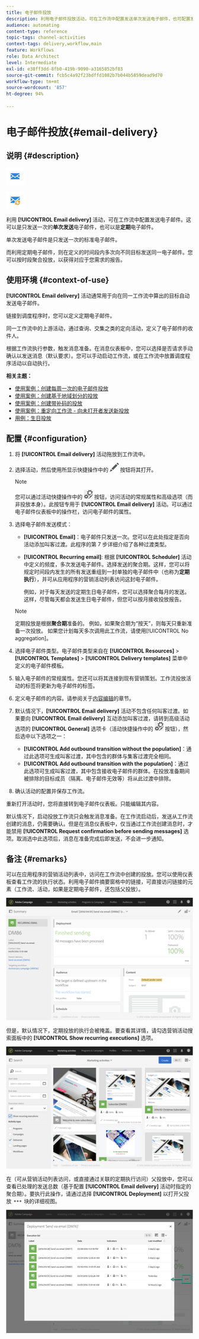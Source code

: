 ```yaml
---
title: 电子邮件投放
description: 利用电子邮件投放活动，可在工作流中配置发送单次发送电子邮件，也可配置发送定期电子邮件。
audience: automating
content-type: reference
topic-tags: channel-activities
context-tags: delivery,workflow,main
feature: Workflows
role: Data Architect
level: Intermediate
exl-id: e38ff3dd-8fb0-419b-9090-a3165852bf83
source-git-commit: fcb5c4a92f23bdffd1082b7b044b5859dead9d70
workflow-type: tm+mt
source-wordcount: '857'
ht-degree: 94%

---
```


# 电子邮件投放{#email-delivery}

## 说明 {#description}

![](assets/email.png)

![](assets/recurrentemail.png)

利用 **[!UICONTROL Email delivery]** 活动，可在工作流中配置发送电子邮件。这可以是只发送一次的&#x200B;**单次发送**&#x200B;电子邮件，也可以是&#x200B;**定期**&#x200B;电子邮件。

单次发送电子邮件是只发送一次的标准电子邮件。

而利用定期电子邮件，则在定义的时间段内多次向不同目标发送同一电子邮件。您可以按时段聚合投放，以获得对应于您需求的报告。

## 使用环境 {#context-of-use}

**[!UICONTROL Email delivery]** 活动通常用于向在同一工作流中算出的目标自动发送电子邮件。

链接到调度程序时，您可以定义定期电子邮件。

同一工作流中的上游活动，通过查询、交集之类的定向活动，定义了电子邮件的收件人。

根据工作流执行参数，触发消息准备。在消息仪表板中，您可以选择是否请求手动确认以发送消息（默认要求）。您可以手动启动工作流，或在工作流中放置调度程序活动以自动执行。

**相关主题：**

* [使用案例：创建每周一次的电子邮件投放](../../automating/using/workflow-weekly-offer.md)
* [使用案例：创建基于地域划分的投放](../../automating/using/workflow-segmentation-location.md)
* [使用案例：创建带补码的投放](../../automating/using/workflow-created-query-with-complement.md)
* [使用案例：重定向工作流 - 向未打开者发送新投放](../../automating/using/workflow-cross-channel-retargeting.md)
* [用例：生日投放](../../automating/using/birthday-delivery.md)

## 配置 {#configuration}

1. 将 **[!UICONTROL Email delivery]** 活动拖放到工作流中。
1. 选择活动，然后使用所显示快捷操作中的 ![](assets/edit_darkgrey-24px.png) 按钮将其打开。

   >[!NOTE]
   >
   >您可以通过活动快捷操作中的 ![](assets/dlv_activity_params-24px.png) 按钮，访问活动的常规属性和高级选项（而非投放本身）。此按钮专用于 **[!UICONTROL Email delivery]** 活动。可以通过电子邮件仪表板中的操作栏，访问电子邮件的属性。

1. 选择电子邮件发送模式：

   * **[!UICONTROL Email]**：电子邮件只发送一次。您可以在此处指定是否向活动添加叫客过渡。此程序的第 7 步详细介绍了各种过渡类型。
   * **[!UICONTROL Recurring email]**: 根据 **[!UICONTROL Scheduler]** 活动中定义的频度，多次发送电子邮件。选择发送的聚合期。这样，您可以将规定时间段内发生的所有发送重组到一封单独的电子邮件中（也称为&#x200B;**定期执行**），并可从应用程序的营销活动列表访问这封电子邮件。

      例如，对于每天发送的定期生日电子邮件，您可以选择聚合每月的发送。这样，尽管每天都会发送生日电子邮件，但您可以按月接收投放报告。
   >[!NOTE]
   >
   >定期投放是根据&#x200B;**聚合期**&#x200B;准备的。 例如，如果聚合期为“按天”，则每天只重新准备一次投放。 如果您计划每天多次调用此工作流，请使用[!UICONTROL No aggregation]。

1. 选择电子邮件类型。电子邮件类型来自在 **[!UICONTROL Resources]** > **[!UICONTROL Templates]** > **[!UICONTROL Delivery templates]** 菜单中定义的电子邮件模板。
1. 输入电子邮件的常规属性。您还可以将其连接到现有营销策划。工作流投放活动的标签将更新为电子邮件的标签。
1. 定义电子邮件的内容。请参阅关于[内容编辑](../../designing/using/designing-content-in-adobe-campaign.md)的章节。
1. 默认情况下，**[!UICONTROL Email delivery]** 活动不包含任何叫客过渡。如果要向 **[!UICONTROL Email delivery]** 互动添加叫客过渡，请转到高级活动选项的 **[!UICONTROL General]** 选项卡（活动快捷操作中的 ![](assets/dlv_activity_params-24px.png) 按钮），然后选中以下选项之一：

   * **[!UICONTROL Add outbound transition without the population]**：通过此选项可生成叫客过渡，其中包含的群体与集客过渡完全相同。
   * **[!UICONTROL Add outbound transition with the population]**：通过此选项可生成叫客过渡，其中包含接收电子邮件的群体。在投放准备期间被排除的目标成员（隔离、电子邮件无效等）将从此过渡中排除。

1. 确认活动的配置并保存工作流。

重新打开活动时，您将直接转到电子邮件仪表板。只能编辑其内容。

默认情况下，启动投放工作流只会触发消息准备。在工作流启动后，发送从工作流创建的消息，仍需要确认。但是在消息仪表板中，仅当通过工作流创建消息时，才能禁用 **[!UICONTROL Request confirmation before sending messages]** 选项。取消选中此选项后，消息在准备完成后即发送，不会进一步通知。

## 备注 {#remarks}

可以在应用程序的营销活动列表中，访问在工作流中创建的投放。您可以使用仪表板查看工作流的执行状态。利用电子邮件摘要窗格中的链接，可直接访问链接的元素（工作流、活动，如果是定期电子邮件，还包括父投放）。

![](assets/wkf_display_recurrent_executions_2.png)

但是，默认情况下，定期投放的执行会被掩盖。要查看其详情，请勾选营销活动搜索面板中的 **[!UICONTROL Show recurring executions]** 选项。

![](assets/wkf_display_recurrent_executions.png)

在（可从营销活动列表访问，或直接通过关联的定期执行访问）父投放中，您可以查看已处理的发送总数（基于配置 **[!UICONTROL Email delivery]** 活动时指定的聚合期）。要执行此操作，请通过选择 **[!UICONTROL Deployment]** 以打开父投放 ![](assets/wkf_dlv_detail_button.png) 块的详细视图。

![](assets/wkf_display_recurrent_executions_3.png)
